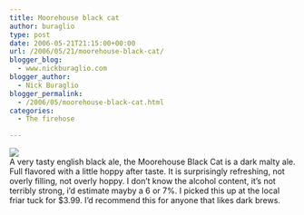 ```yaml
---
title: Moorehouse black cat
author: buraglio
type: post
date: 2006-05-21T21:15:00+00:00
url: /2006/05/21/moorehouse-black-cat/
blogger_blog:
  - www.nickburaglio.com
blogger_author:
  - Nick Buraglio
blogger_permalink:
  - /2006/05/moorehouse-black-cat.html
categories:
  - The firehose

---
```

![][1]  
A very tasty english black ale, the Moorehouse Black Cat is a dark malty ale. Full flavored with a little hoppy after taste. It is surprisingly refreshing, not overly filling, not overly hoppy. I don&#8217;t know the alcohol content, it&#8217;s not terribly strong, i&#8217;d estimate mayby a 6 or 7%. I picked this up at the local friar tuck for $3.99. I&#8217;d recommend this for anyone that likes dark brews.

 [1]: http://buraglio.com/nick/images/moorehouseblackcat.jpg